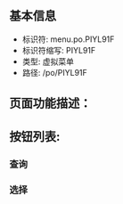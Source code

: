 
## 基本信息

- 标识符: menu.po.PIYL91F
- 标识符缩写: PIYL91F
- 类型: 虚拟菜单
- 路径: /po/PIYL91F

## 页面功能描述：





## 按钮列表:


### 查询



### 选择


